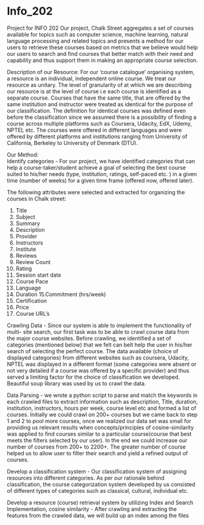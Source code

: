 # Info_202
Project for INFO 202
Our project, Chalk Street aggregates a set of courses available for topics such as computer science, machine learning, natural language processing and related topics and presents a method for our users to retrieve these courses based on metrics that we believe would help our users to  search and find courses that better match with their need and capability and thus support them in making an appropriate course selection.

Description of our Resource:
For our ‘course catalogue’ organising system, a resource is an individual, independent online course. We treat our resource as unitary. The level of  granularity of at which we are describing our resource is at the level of course i.e each course is identified as a separate course. Courses that have the same title, that are offered by the same institution and instructor were treated as identical for the purpose of our classification. The definition for identical courses was defined even before the classification since we assumed there is a possibility of finding a course across multiple platforms such as Coursera, Udacity, EdX, Udemy, NPTEL etc. The courses were offered in different languages and were offered by different platforms and institutions ranging from University of California, Berkeley to University of Denmark (DTU).

Our Method:				
Identify categories - For our project, we have identified categories that can help a course-taker/student achieve a goal of selecting the best course suited to his/her needs (type, institution, ratings, self-paced etc. ) in a given time (number of weeks) for a given time frame (offered now, offered later). 

The following attributes were selected and extracted for organizing the courses in Chalk street:
1. Title
2. Subject
3. Summary
4. Description
5. Provider
6. Instructors
7. Institute
8. Reviews
9. Review Count
10. Rating
11. Session start date
12. Course Pace
13. Language
14. Duration 
15.Commitment (hrs/week)
16. Certification
17. Price
18. Course URL’s

Crawling Data - Since our system is able to implement the functionality of multi- site search, our first task was to be able to crawl course data from the major course websites. Before crawling, we identified a set of categories (mentioned below) that we felt can belt help the user in his/her search of selecting the perfect course. The data available (choice of displayed categories) from different websites such as coursera, Udacity, NPTEL was displayed in a different  format (some categories were absent or not very detailed if a course was offered by a specific provider) and thus served a limiting factor for the choice of classification we developed. Beautiful soup library was used by us to crawl the data.

Data Parsing - we wrote a python script to parse and match the keywords in each crawled files to extract information such as description, Title, duration, institution, instructors, hours per week, course level etc and formed a list of courses. Initially we could crawl on 200+ courses but we came back to step 1 and 2 to pool more courses, once we realized our data set was small for providing us relevant results when concepts/principles of cosine-similarity was applied to find courses similar to a particular 	course(course that best meets the filters selected by our user). In the end we could increase our number of courses from 200+ to 2200+. The greater number of course helped us to allow user to filter their search and yield a refined output of courses.

Develop a classification system - Our classification system of assigning resources into different categories. As per our rationale behind classification, the course categorization system developed by us consisted of different types of categories such as classical, cultural, individual etc. 

Develop a resource (course) retrieval system by utilizing Index and Search Implementation, cosine similarity - After crawling and extracting the features from the crawled data, we will build up an index among the files 



